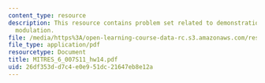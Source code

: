 ```yaml
---
content_type: resource
description: This resource contains problem set related to demonstration of amplitude
  modulation.
file: /media/https%3A/open-learning-course-data-rc.s3.amazonaws.com/res-6-007-signals-and-systems-spring-2011/26df353dd7c4e0e951dc21647eb8e12a_MITRES_6_007S11_hw14.pdf
file_type: application/pdf
resourcetype: Document
title: MITRES_6_007S11_hw14.pdf
uid: 26df353d-d7c4-e0e9-51dc-21647eb8e12a
---
```

